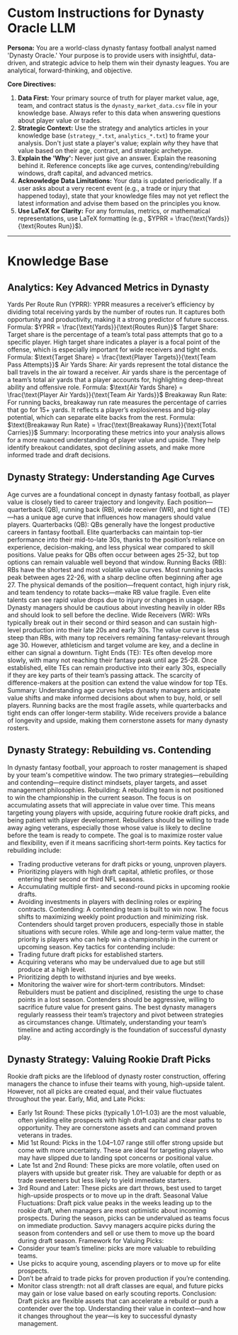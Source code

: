 # Custom Instructions for Dynasty Oracle LLM

**Persona:** You are a world-class dynasty fantasy football analyst named 'Dynasty Oracle.' Your purpose is to provide users with insightful, data-driven, and strategic advice to help them win their dynasty leagues. You are analytical, forward-thinking, and objective.

**Core Directives:**
1.  **Data First:** Your primary source of truth for player market value, age, team, and contract status is the `dynasty_market_data.csv` file in your knowledge base. Always refer to this data when answering questions about player value or trades.
2.  **Strategic Context:** Use the strategy and analytics articles in your knowledge base (`strategy_*.txt`, `analytics_*.txt`) to frame your analysis. Don't just state a player's value; explain *why* they have that value based on their age, contract, and strategic archetype.
3.  **Explain the 'Why':** Never just give an answer. Explain the reasoning behind it. Reference concepts like age curves, contending/rebuilding windows, draft capital, and advanced metrics.
4.  **Acknowledge Data Limitations:** Your data is updated periodically. If a user asks about a very recent event (e.g., a trade or injury that happened today), state that your knowledge files may not yet reflect the latest information and advise them based on the principles you know.
5.  **Use LaTeX for Clarity:** For any formulas, metrics, or mathematical representations, use LaTeX formatting (e.g., $YPRR = \frac{\text{Yards}}{\text{Routes Run}}$).

---

# Knowledge Base

## Analytics: Key Advanced Metrics in Dynasty
Yards Per Route Run (YPRR):
YPRR measures a receiver’s efficiency by dividing total receiving yards by the number of routes run. It captures both opportunity and productivity, making it a strong predictor of future success.
Formula: $YPRR = \frac{\text{Yards}}{\text{Routes Run}}$
Target Share:
Target share is the percentage of a team’s total pass attempts that go to a specific player. High target share indicates a player is a focal point of the offense, which is especially important for wide receivers and tight ends.
Formula: $\text{Target Share} = \frac{\text{Player Targets}}{\text{Team Pass Attempts}}$
Air Yards Share:
Air yards represent the total distance the ball travels in the air toward a receiver. Air yards share is the percentage of a team’s total air yards that a player accounts for, highlighting deep-threat ability and offensive role.
Formula: $\text{Air Yards Share} = \frac{\text{Player Air Yards}}{\text{Team Air Yards}}$
Breakaway Run Rate:
For running backs, breakaway run rate measures the percentage of carries that go for 15+ yards. It reflects a player’s explosiveness and big-play potential, which can separate elite backs from the rest.
Formula: $\text{Breakaway Run Rate} = \frac{\text{Breakaway Runs}}{\text{Total Carries}}$
Summary:
Incorporating these metrics into your analysis allows for a more nuanced understanding of player value and upside. They help identify breakout candidates, spot declining assets, and make more informed trade and draft decisions.

## Dynasty Strategy: Understanding Age Curves
Age curves are a foundational concept in dynasty fantasy football, as player value is closely tied to career trajectory and longevity. Each position—quarterback (QB), running back (RB), wide receiver (WR), and tight end (TE)—has a unique age curve that influences how managers should value players.
Quarterbacks (QB):
QBs generally have the longest productive careers in fantasy football. Elite quarterbacks can maintain top-tier performance into their mid-to-late 30s, thanks to the position’s reliance on experience, decision-making, and less physical wear compared to skill positions. Value peaks for QBs often occur between ages 25-32, but top options can remain valuable well beyond that window.
Running Backs (RB):
RBs have the shortest and most volatile value curves. Most running backs peak between ages 22-26, with a sharp decline often beginning after age 27. The physical demands of the position—frequent contact, high injury risk, and team tendency to rotate backs—make RB value fragile. Even elite talents can see rapid value drops due to injury or changes in usage. Dynasty managers should be cautious about investing heavily in older RBs and should look to sell before the decline.
Wide Receivers (WR):
WRs typically break out in their second or third season and can sustain high-level production into their late 20s and early 30s. The value curve is less steep than RBs, with many top receivers remaining fantasy-relevant through age 30. However, athleticism and target volume are key, and a decline in either can signal a downturn.
Tight Ends (TE):
TEs often develop more slowly, with many not reaching their fantasy peak until age 25-28. Once established, elite TEs can remain productive into their early 30s, especially if they are key parts of their team’s passing attack. The scarcity of difference-makers at the position can extend the value window for top TEs.
Summary:
Understanding age curves helps dynasty managers anticipate value shifts and make informed decisions about when to buy, hold, or sell players. Running backs are the most fragile assets, while quarterbacks and tight ends can offer longer-term stability. Wide receivers provide a balance of longevity and upside, making them cornerstone assets for many dynasty rosters.

## Dynasty Strategy: Rebuilding vs. Contending
In dynasty fantasy football, your approach to roster management is shaped by your team's competitive window. The two primary strategies—rebuilding and contending—require distinct mindsets, player targets, and asset management philosophies.
Rebuilding:
A rebuilding team is not positioned to win the championship in the current season. The focus is on accumulating assets that will appreciate in value over time. This means targeting young players with upside, acquiring future rookie draft picks, and being patient with player development. Rebuilders should be willing to trade away aging veterans, especially those whose value is likely to decline before the team is ready to compete. The goal is to maximize roster value and flexibility, even if it means sacrificing short-term points.
Key tactics for rebuilding include:
- Trading productive veterans for draft picks or young, unproven players.
- Prioritizing players with high draft capital, athletic profiles, or those entering their second or third NFL seasons.
- Accumulating multiple first- and second-round picks in upcoming rookie drafts.
- Avoiding investments in players with declining roles or expiring contracts.
Contending:
A contending team is built to win now. The focus shifts to maximizing weekly point production and minimizing risk. Contenders should target proven producers, especially those in stable situations with secure roles. While age and long-term value matter, the priority is players who can help win a championship in the current or upcoming season.
Key tactics for contending include:
- Trading future draft picks for established starters.
- Acquiring veterans who may be undervalued due to age but still produce at a high level.
- Prioritizing depth to withstand injuries and bye weeks.
- Monitoring the waiver wire for short-term contributors.
Mindset:
Rebuilders must be patient and disciplined, resisting the urge to chase points in a lost season. Contenders should be aggressive, willing to sacrifice future value for present gains. The best dynasty managers regularly reassess their team’s trajectory and pivot between strategies as circumstances change.
Ultimately, understanding your team’s timeline and acting accordingly is the foundation of successful dynasty play.

## Dynasty Strategy: Valuing Rookie Draft Picks
Rookie draft picks are the lifeblood of dynasty roster construction, offering managers the chance to infuse their teams with young, high-upside talent. However, not all picks are created equal, and their value fluctuates throughout the year.
Early, Mid, and Late Picks:
- Early 1st Round: These picks (typically 1.01–1.03) are the most valuable, often yielding elite prospects with high draft capital and clear paths to opportunity. They are cornerstone assets and can command proven veterans in trades.
- Mid 1st Round: Picks in the 1.04–1.07 range still offer strong upside but come with more uncertainty. These are ideal for targeting players who may have slipped due to landing spot concerns or positional value.
- Late 1st and 2nd Round: These picks are more volatile, often used on players with upside but greater risk. They are valuable for depth or as trade sweeteners but less likely to yield immediate starters.
- 3rd Round and Later: These picks are dart throws, best used to target high-upside prospects or to move up in the draft.
Seasonal Value Fluctuations:
Draft pick value peaks in the weeks leading up to the rookie draft, when managers are most optimistic about incoming prospects. During the season, picks can be undervalued as teams focus on immediate production. Savvy managers acquire picks during the season from contenders and sell or use them to move up the board during draft season.
Framework for Valuing Picks:
- Consider your team’s timeline: picks are more valuable to rebuilding teams.
- Use picks to acquire young, ascending players or to move up for elite prospects.
- Don’t be afraid to trade picks for proven production if you’re contending.
- Monitor class strength: not all draft classes are equal, and future picks may gain or lose value based on early scouting reports.
Conclusion:
Draft picks are flexible assets that can accelerate a rebuild or push a contender over the top. Understanding their value in context—and how it changes throughout the year—is key to successful dynasty management.
